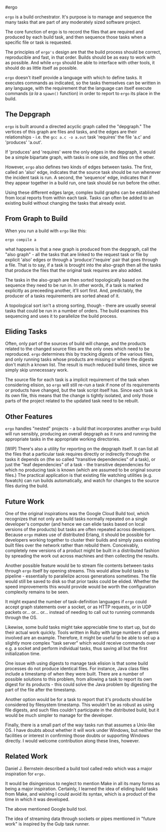 #ergo

`ergo` is a build orchestrator. It's purpose is to manage and sequence the many
tasks that are part of any moderately sized software project.

The core function of ergo is to record the files that are required and produced
by each build task, and then sequence those tasks when a specific file or task
is requested.

The principles of `ergo's` design are that the build process should be correct,
reproducible and fast, in that order. Builds should be as easy to work with as
possible. And while `ergo` should be able to interface with other tools, it
should do as little itself as possible.

`ergo` doesn't itself provide a language with which to define tasks. It
executes commands as indicated, so the tasks themselves can be written in any
language, with the requirement that the language can itself execute commands
(_a la_ a `spawn()` function) in order to report to `ergo` its place in the
build.

## The Depgraph

`ergo` is built around a directed acyclic graph called the "depgraph." The
vertices of this graph are files and tasks, and the edges are their
relationships - i.e. the `gcc a.c -o a.out` task 'requires' the file 'a.c' and
'produces' 'a.out'.

If 'produces' and 'requires' were the only edges in the depgraph, it would be a
simple bipartate graph, with tasks in one side, and files on the other.

However, `ergo` also defines two kinds of edges between tasks. The first,
called an 'also' edge, indicates that the source task should be run whenever
the incident task is run. A second, the 'sequence' edge, indicates that if they
appear together in a build run, one task should be run before the other.

Using these different edges large, complex build graphs can be established from
local reports from within each task. Tasks can often be added to an existing
build without changing the tasks that already exist.

## From Graph to Build

When you run a build with `ergo` like this:

```
ergo compile a
```

what happens is that a new graph is produced from the depgraph, call the "also
graph" - all the tasks that are linked to the request task or file by explicit
'also' edges or through a 'produce'/'require' pair that goes through a file.
That is to say, if a task is brought into the also-graph then all the tasks
that produce the files that the original task requires are also added.

The tasks in the also-graph are then sorted topologically based on the sequence
they need to be run in. In other words, if a task is marked explicitly as
preceeding another, it'll sort first. And, predictably, the producer of a tasks
requirements are sorted ahead of it.

A topological sort isn't a strong sorting, though - there are usually several
tasks that could be run in a number of orders. The build examines this
sequencing and uses it to parallelize the build process.

## Eliding Tasks

Often, only part of the sources of build will change, and the products related
to the changed source files are the only ones which need to be reproduced.
`ergo` determines this by tracking digests of the various files, and only
running tasks whose products are missing or where the digests don't match a
known list. The result is much reduced build times, since we simply skip
unnecessary work.

The source file for each task is a implicit requirement of the task when
considering elision, so `ergo` will still re-run a task if none of its
requirements or products have changed, but the task script itself has. Since
each task is its own file, this means that the change is tightly isolated, and
only those parts of the project related to the updated task need to be rebuilt.

## Other Features

`ergo` handles "nested" projects - a build that incorporates another `ergo`
build will run sensibly, producing an overall depgraph as it runs and running
the appropriate tasks in the appropriate working directories.

[WIP] There's also a utility for reporting on the depgraph itself. It can list
all the files that a particular task requires directly or indirectly through
the tasks it depends on (the so called "transitive dependencies" of a task), or
just the "leaf dependencies" of a task - the transitive dependencies for which
no producing task is known (which are assumed to be original source files.) The
practical application is that existing file watching utilities (e.g. fswatch)
can run builds automatically, and watch for changes to the source files during
the build.

## Future Work

One of the original inspirations was the Google Cloud Build tool, which
recognizes that not only are build tasks normally repeated on a single
developer's computer (and hence we can elide tasks based on local versions of
the products) but tasks are often repeated across developers. Because `ergo`
makes use of distributed Erlang, it should be possible for developers working
together to cluster their builds and simply pass existing built files over the
network rather than rebuild them. Conceivably, completely new versions of a
product might be built in a distributed fashion by spreading the work out
across machines and then collecting the results.

Another possible feature would be to stream file contents between tasks through
`ergo` itself by opening streams. This would allow build tasks to pipeline -
essentially to parallelize across generations sometimes. The file would still
be saved to disk so that prior tasks could be elided. Whether the speed
improvements this would provide would be worth the configuration complexity
remains to be seen.

It might expand the number of task-definition languages if `ergo` could accept
graph statements over a socket, or as HTTP requests, or in UDP packets or...
or... or... instead of needing to call out to running commands through the OS.

Likewise, some build tasks might take appreciable time to start up, but do
their actual work quickly. Tools written in Ruby with large numbers of gems
involved are an example. Therefore, it might be useful to be able to set up a
slightly more complex "task server" which would receive commands over e.g. a
socket and perform individual tasks, thus saving all but the first
initialization time.

One issue with using digests to manage task elision is that some build
processes do not produce identical files. For instance, Java class files
include a timestamp of when they were built. There are a number of possible
solutions to this problem, from allowing a task to report its own digest for
its products - this could solve the Java problem by digesting the part of the
file after the timestamp.

Another option would be for a task to report that it's products should be
considered by filesystem timestamp. This wouldn't be as robust as using file
digests, and such files couldn't participate in the distributed build, but it
would be much simpler to manage for the developer.

Finally, there is a small part of the way tasks run that assumes a Unix-like 
OS. I have doubts about whether it will work under Windows, but neither the 
facilities or interest in confirming those doubts or supporting Windows 
directly. I would welcome contribution along these lines, however.

## Related Work

Daniel J. Bernstein described a build tool called redo which was a major
inspiration for `ergo.`

It would be disingenious to neglect to mention Make in all its many forms as
being a major inspiration. Certainly, I learned the idea of eliding build tasks
from Make, and wishing I could avoid its syntax, which is a product of the time
in which it was developed.

The above mentioned Google build tool.

The idea of streaming data through sockets or pipes mentioned in "future work"
is inspired by the Gulp task runner.
